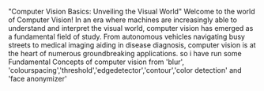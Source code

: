  "Computer Vision Basics: Unveiling the Visual World"
 Welcome to the world of Computer Vision! In an era where machines are increasingly able to understand and interpret the visual world, computer vision has emerged as a fundamental field of study. 
 From autonomous vehicles navigating busy streets to medical imaging aiding in disease diagnosis, computer vision is at the heart of numerous groundbreaking applications.
 so i have run some Fundamental Concepts of computer vision from 'blur', 'colourspacing','threshold','edgedetector','contour','color detection' and 'face anonymizer'
